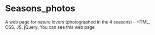 # Seasons_photos
A web page for nature lovers (photographed in the 4 seasons) - HTML, CSS, JS, jQuery. You can see this web page 
